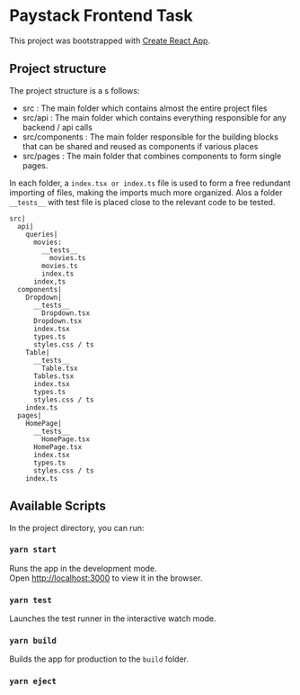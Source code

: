 # Paystack Frontend Task

This project was bootstrapped with [Create React App](https://github.com/facebook/create-react-app).

## Project structure

The project structure is a s follows:

- src : The main folder which contains almost the entire project files
- src/api : The main folder which contains everything responsible for any backend / api calls
- src/components : The main folder responsible for the building blocks that can be shared and reused as components if various places
- src/pages : The main folder that combines components to form single pages.

In each folder, a `index.tsx or index.ts` file is used to form a free redundant importing of files, making the imports much more organized. Alos a folder `__tests__` with test file is placed close to the relevant code to be tested.

```
src|
  api|
    queries|
      movies:
        __tests__
          movies.ts
        movies.ts
        index.ts
      index,ts
  components|
    Dropdown|
      __tests__
        Dropdown.tsx
      Dropdown.tsx
      index.tsx
      types.ts
      styles.css / ts
    Table|
      __tests__
        Table.tsx
      Tables.tsx
      index.tsx
      types.ts
      styles.css / ts
    index.ts
  pages|
    HomePage|
      __tests__
        HomePage.tsx
      HomePage.tsx
      index.tsx
      types.ts
      styles.css / ts
    index.ts
```

## Available Scripts

In the project directory, you can run:

### `yarn start`

Runs the app in the development mode.\
Open [http://localhost:3000](http://localhost:3000) to view it in the browser.

### `yarn test`

Launches the test runner in the interactive watch mode.

### `yarn build`

Builds the app for production to the `build` folder.

### `yarn eject`
